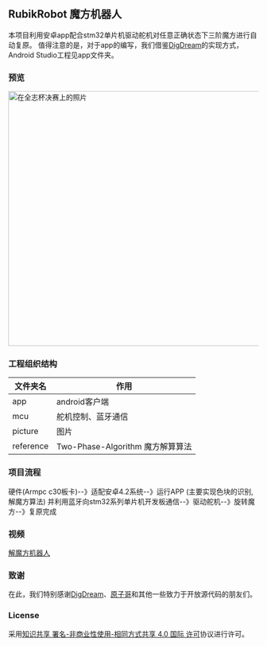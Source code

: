 ## RubikRobot 魔方机器人
本项目利用安卓app配合stm32单片机驱动舵机对任意正确状态下三阶魔方进行自动复原。
值得注意的是，对于app的编写，我们借鉴[DigDream](https://github.com/DigDream/RubiksCubeRobot)的实现方式，Android Studio工程见app文件夹。

### 预览
<img src="https://github.com/mindcont/RubikRobot/blob/master/picture/20160306.jpg" alt="在全志杯决赛上的照片" width="512">

### 工程组织结构
文件夹名 | 作用 |
---------|----------|
app | android客户端 |
mcu | 舵机控制、蓝牙通信 |
picture | 图片 |
reference | Two-Phase-Algorithm 魔方解算算法|

### 项目流程
硬件(Armpc c30板卡)--》适配安卓4.2系统--》运行APP (主要实现色块的识别,解魔方算法)
并利用蓝牙向stm32系列单片机开发板通信--》驱动舵机--》旋转魔方--》复原完成

### 视频
[解魔方机器人](http://player.youku.com/embed/XMTQ5MTU5NzM4OA==)

### 致谢
在此，我们特别感谢[DigDream](https://github.com/DigDream/RubiksCubeRobot)、[原子哥](http://www.openedv.com/)和其他一些致力于开放源代码的朋友们。

### License
采用[知识共享 署名-非商业性使用-相同方式共享 4.0 国际 许可](http://creativecommons.org/licenses/by-nc-sa/4.0/)协议进行许可。